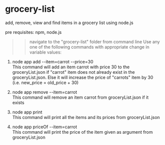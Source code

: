 # grocery-list
add, remove, view and find items in a grocery list using node.js

pre requisites:
npm, node.js

>> navigate to the "grocery-list" folder from command line
>> Use any one of the following commands with appropriate change in variable values:

  1. node app add --item=carrot --price=30    
        This command will add an item carrot with price 30 to the groceryList.json if "carrot" item
        does not already exist in the groceryList.json. Else it will increase the price of "carrots"
        item by 30 (i.e. new_price = old_price + 30)
        
  2. node app remove --item=carrot    
        This command will remove an item carrot from groceryList.json if it exists
        
  3. node app print    
        This command will print all the items and its prices from groceryList.json
        
  4. node app priceOf --item=carrot    
        This command will print the price of the item given as argument from groceryList.json
